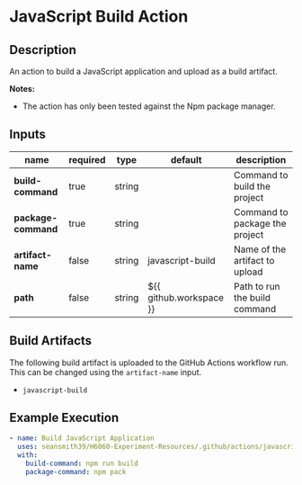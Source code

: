 # JavaScript Build Action

## Description

An action to build a JavaScript application and upload as a build artifact.

**Notes:**
- The action has only been tested against the Npm package manager.

## Inputs

| name                | required | type   | default                 | description                    |
|---------------------|----------|--------|-------------------------|--------------------------------|
| **build-command**   | true     | string |                         | Command to build the project   |
| **package-command** | true     | string |                         | Command to package the project |
| **artifact-name**   | false    | string | javascript-build        | Name of the artifact to upload |
| **path**            | false    | string | ${{ github.workspace }} | Path to run the build command  |

## Build Artifacts

The following build artifact is uploaded to the GitHub Actions workflow run. This can be changed using the `artifact-name` input.
- `javascript-build`

## Example Execution

```yaml
- name: Build JavaScript Application
  uses: seansmith39/H6060-Experiment-Resources/.github/actions/javascript/javascript-build@main
  with:
    build-command: npm run build
    package-command: npm pack
```
